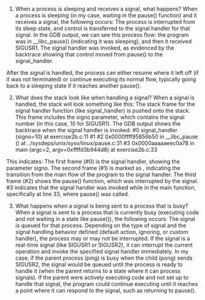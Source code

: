 1. When a process is sleeping and receives a signal, what happens?
When a process is sleeping (in my case, waiting in the pause() function) and it receives a signal, the following occurs:
The process is interrupted from its sleep state, and control is transferred to the signal handler for that signal.
In the GDB output, we can see this process flow: 
the program was in __libc_pause() (indicating it was sleeping), and then it received SIGUSR1. The signal handler was invoked, as evidenced by the backtrace showing that control moved from pause() to the signal_handler.

After the signal is handled, the process can either resume where it left off (if it was not terminated) or continue executing its normal flow, typically going back to a sleeping state if it reaches another pause().

2. What does the stack look like when handling a signal?
When a signal is handled, the stack will look something like this:
The stack frame for the signal handler function (like signal_handler) is pushed onto the stack. This frame includes the signo parameter, which contains the signal number (in this case, 10 for SIGUSR1).
The GDB output shows the backtrace when the signal handler is invoked:
  #0  signal_handler (signo=10) at exercise2b.c:11
  #1  <signal handler called>
  #2  0x0000ffff95856b50 in __libc_pause () at ../sysdeps/unix/sysv/linux/pause.c:31
  #3  0x0000aaaaaeec0a78 in main (argc=2, argv=0xffffd3b944d8) at exercise2b.c:33

This indicates:
The first frame (#0) is the signal handler, showing the parameter signo.
The second frame (#1) is marked as <signal handler called>, indicating the transition from the main flow of the program to the signal handler.
The third frame (#2) shows the pause() function, which was interrupted by the signal.
#3 indicates that the signal handler was invoked while in the main function, specifically at line 33, where pause() was called.

3. What happens when a signal is being sent to a process that is busy?
When a signal is sent to a process that is currently busy (executing code and not waiting in a state like pause()), the following occurs:
The signal is queued for that process. Depending on the type of signal and the signal handling behavior defined (default action, ignoring, or custom handler), the process may or may not be interrupted.
If the signal is a real-time signal (like SIGUSR1 or SIGUSR2), it can interrupt the current operation and invoke the specified signal handler immediately.
In my case, if the parent process (ping) is busy when the child (pong) sends SIGUSR2, the signal would be queued until the process is ready to handle it (when the parent returns to a state where it can process signals).
If the parent were actively executing code and not set up to handle that signal, the program could continue executing until it reaches a point where it can respond to the signal, such as returning to pause().


